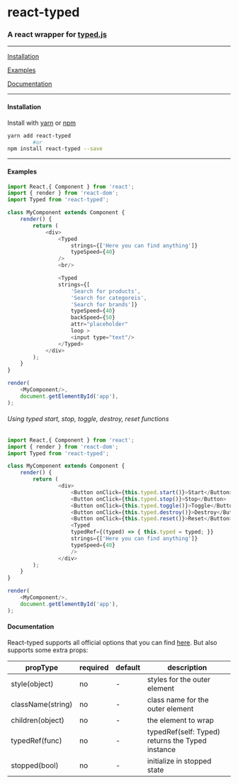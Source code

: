 # react-typed

### A react wrapper for [typed.js](https://github.com/mattboldt/typed.js)

---


[Installation](#installation)

[Examples](http://ssbeefeater.github.io/react-typed)

[Documentation](#documentation)

---

#### Installation

Install with [yarn](https://yarnpkg.com) or [npm](https://www.npmjs.com/)

```sh
yarn add react-typed
        #or
npm install react-typed --save
```
---
#### Examples

```javascript
import React,{ Component } from 'react';
import { render } from 'react-dom';
import Typed from 'react-typed';

class MyComponent extends Component {
    render() {
        return (
            <div>
                <Typed 
                    strings={['Here you can find anything']} 
                    typeSpeed={40} 
                />
                <br/>

                <Typed 
                strings={[
                    'Search for products',
                    'Search for categoreis',
                    'Search for brands']}
                    typeSpeed={40}
                    backSpeed={50} 
                    attr="placeholder"
                    loop >
                    <input type="text"/>
                </Typed>
            </div>
        );
    }
}

render(
    <MyComponent/>,
    document.getElementById('app'),
);

```

###### Using typed start, stop, toggle, destroy, reset functions
```javascript
import React,{ Component } from 'react';
import { render } from 'react-dom';
import Typed from 'react-typed';

class MyComponent extends Component {
    render() {
        return (
                <div>
                    <Button onClick={this.typed.start()}>Start</Button>
                    <Button onClick={this.typed.stop()}>Stop</Button>
                    <Button onClick={this.typed.toggle()}>Toggle</Button>
                    <Button onClick={this.typed.destroy()}>Destroy</Button>
                    <Button onClick={this.typed.reset()}>Reset</Button>
                    <Typed 
                    typedRef={(typed) => { this.typed = typed; }}
                    strings={['Here you can find anything']} 
                    typeSpeed={40} 
                    />
                </div>
        );
    }
}

render(
    <MyComponent/>,
    document.getElementById('app'),
);

```


#### Documentation


React-typed supports all official options that you can find [here](http://www.mattboldt.com/typed.js/docs/).
But also supports some extra props:


| propType  | required | default  | description |
| ------------- | ------------- | ------------- | ------------- |
| style(object) | no | - | styles for the outer element |
| className(string) | no | - | class name for the outer element |
| children(object) | no | - | the element to wrap |
| typedRef(func) | no | - | typedRef(self: Typed) returns the Typed instance |
| stopped(bool) | no | - | initialize in stopped state |
